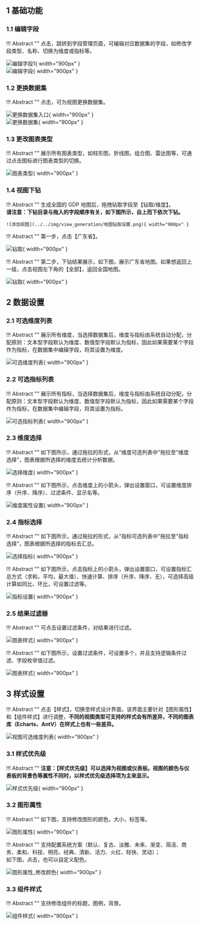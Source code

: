 ## 1 基础功能

### 1.1 编辑字段

!!! Abstract ""
    点击，跳转到字段管理页面，可编辑对应数据集的字段，如修改字段类型、名称、切换为维度或指标等。

![编辑字段1](../../img/view_generation/编辑字段入口.png){ width="900px" }  
![编辑字段](../../img/view_generation/编辑字段.png){ width="900px" }

### 1.2 更换数据集

!!! Abstract ""
    点击，可为视图更换数据集。

![更换数据集入口](../../img/view_generation/更换数据集入口.png){ width="900px" }  
![更换数据集](../../img/view_generation/更换数据集.png){ width="900px" }

### 1.3 更改图表类型

!!! Abstract ""
    展示所有图表类型，如柱形图，折线图，组合图、雷达图等，可通过点击图标进行图表类型的切换。

![图表类型](../../img/view_generation/图表类型.png){ width="900px" }

### 1.4 视图下钻

!!! Abstract ""
    生成全国的 GDP 地图后，拖拽钻取字段至【钻取/维度】。  
    **请注意：下钻目录与拖入的字段顺序有关，如下图所示，自上而下依次下钻。**

    ![添加视图](../../img/view_generation/地图钻取设置.png){ width="900px" }

!!! Abstract ""
    第一步，点击【广东省】。

![钻取](../../img/view_generation/下钻.png){ width="900px" }

!!! Abstract ""
    第二步，下钻结果展示，如下图，展示广东省地图。如果想返回上一级，点击视图左下角的【全部】，返回全国地图。

![钻取](../../img/view_generation/下钻返回.png){ width="900px" }

## 2 数据设置

### 2.1 可选维度列表

!!! Abstract ""
    展示所有维度，当选择数据集后，维度与指标由系统自动分配，分配原则：文本型字段默认为维度、数值型字段默认为指标，因此如果需要某个字段作为指标，在数据集中编辑字段，将其设置为维度。

![可选维度列表](../../img/view_generation/可选维度列表.png){ width="900px" }

### 2.2 可选指标列表

!!! Abstract ""
    展示所有指标，当选择数据集后，维度与指标由系统自动分配，分配原则：文本型字段默认为维度、数值型字段默认为指标，因此如果需要某个字段作为指标，在数据集中编辑字段，将其设置为指标。

![可选指标列表](../../img/view_generation/可选指标列表.png){ width="900px" }

### 2.3 维度选择

!!! Abstract ""
    如下图所示，通过拖拉的形式，从"维度可选列表中"拖拉至"维度选择"，图表根据所选择的维度去统计分析数据。

![选择维度](../../img/view_generation/选择维度.png){ width="900px" }

!!! Abstract ""
    如下图所示，点击维度上的小箭头，弹出设置窗口，可设置维度排序（升序、降序）、过滤条件、显示名等。

![维度属性设置](../../img/view_generation/维度属性设置.png){ width="900px" }

### 2.4 指标选择

!!! Abstract ""
    如下图所示，通过拖拉的形式，从"指标可选列表中"拖拉至"指标选择"，图表根据所选择的指标去汇总。

![选择指标](../../img/view_generation/选择指标.png){ width="900px" }

!!! Abstract ""
    如下图所示，点击指标上的小箭头，弹出设置窗口，可设置指标汇总方式（求和，平均，最大值）、快速计算、排序（升序、降序、无），可选择高级计算如同比、环比，可设置过滤等。

![指标设置](../../img/view_generation/指标属性设置.png){ width="900px" }

### 2.5 结果过滤器

!!! Abstract ""
    可点击设置过滤条件，对结果进行过滤。

![图表样式](../../img/view_generation/结果过滤器.png){ width="900px" }

!!! Abstract ""
    如下图所示，设置过滤条件，可设置多个，并且支持逻辑条件过滤、字段枚举值过滤。

![图表样式](../../img/view_generation/结果过滤器设置.png){ width="900px" }

## 3 样式设置

!!! Abstract ""
    点击【样式】，切换至样式设计界面，该界面主要针对【图形属性】和【组件样式】进行调整，**不同的视图类型可支持的样式会有所差异，不同的图表库（Echarts、AntV）在样式上也有一些差异。**

![视图可选维度列表](../../img/view_generation/数据样式切换.png){ width="900px" }

### 3.1 样式优先级

!!! Abstract ""
    **注意：【样式优先级】可以选择为视图或仪表板。视图的颜色与仪表板的背景色等属性不同时，以样式优先级选择项为主来显示。**

![样式优先级](../../img/view_generation/视图_样式优先级.png){ width="900px" }

### 3.2 图形属性

!!! Abstract ""
    如下图，支持修改图形的颜色，大小，标签等。

![图形属性](../../img/view_generation/图形属性.png){ width="900px" }

!!! Abstract ""
    支持配置系统方案（默认、复古、淡雅、未来、渐变、简洁、商务、柔和、科技、明亮、经典、清新、活力、火红、轻快、灵动）；  
    如下图，点击，也可以自定义配色。

![图形属性_修改颜色](../../img/view_generation/图形属性_修改颜色.png){ width="900px" }

### 3.3 组件样式

!!! Abstract ""
    支持修改组件的标题，图例，背景。

![组件样式](../../img/view_generation/组件样式.png){ width="900px" }








